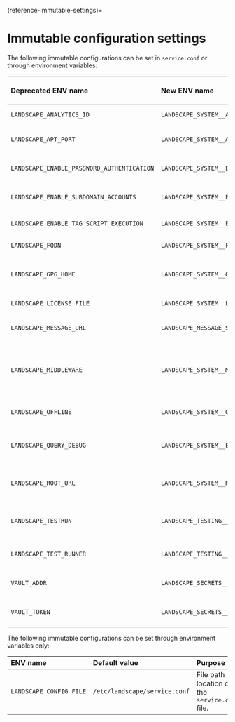 (reference-immutable-settings)=

# Immutable configuration settings

The following immutable configurations can be set in `service.conf` or through environment variables:

| Deprecated ENV name | New ENV name | Deprecated section of `service.conf` | Section of `service.conf` | Deprecated key name in `service.conf` | Key name in `service.conf`  | Default value | Purpose |
| :---- | :---- | :---- | :---- | :---- | :---- | :---- | :---- |
| `LANDSCAPE_ANALYTICS_ID` | `LANDSCAPE_SYSTEM__ANALYTICS_ID` | `N/A` | `system` | `N/A` | `analytics_id` | `UA-1018242-60` | Google Analytics tracker ID for the deployment. |
| `LANDSCAPE_APT_PORT` | `LANDSCAPE_SYSTEM__APT_PORT` | `N/A` | `system` | `N/A` | `apt_port` | 8085 | The port the `landscape_apt` service should use. |
| `LANDSCAPE_ENABLE_PASSWORD_AUTHENTICATION` | `LANDSCAPE_SYSTEM__ENABLE_PASSWORD_AUTHENTICATION` | `landscape` | `system` | `enable-password-authentication` | `enable_password_authentication` | `False` | Whether users are allowed to log in with email/password or not.  |
| `LANDSCAPE_ENABLE_SUBDOMAIN_ACCOUNTS` | `LANDSCAPE_SYSTEM__ENABLE_SUBDOMAIN_ACCOUNTS` | `landscape` | `system` | `enable-subdomain-accounts` | `enable_subdomain_accounts` | `False` | Whether subdomain-based functionality is enabled or not. |
| `LANDSCAPE_ENABLE_TAG_SCRIPT_EXECUTION` | `LANDSCAPE_SYSTEM__ENABLE_TAG_SCRIPT_EXECUTION` | `landscape` | `system` | `enable-tag-script-execution` | `enable_tag_script_execution` | `False` | Whether to enable tag-based script execution. |
| `LANDSCAPE_FQDN` | `LANDSCAPE_SYSTEM__FQDN` | `N/A` | `system` | `N/A` | `fqdn` | `None` | Sets the root URL using the FQDN. |
| `LANDSCAPE_GPG_HOME` | `LANDSCAPE_SYSTEM__GPG_HOME_DIR` | `N/A` | `system` | `N/A` | `gpg_home_dir` | `/var/lib/landscape-server/gnupg` | The directory containing GnuPG config files and the {spellexception}`keyrings`. |
| `LANDSCAPE_LICENSE_FILE` | `LANDSCAPE_SYSTEM__LICENSE_FILE` | `N/A` | `system` | `N/A` | `license_file` | `/etc/landscape/license.txt` | The file path location of the license file. |
| `LANDSCAPE_MESSAGE_URL` | `LANDSCAPE_MESSAGE_SERVER__MESSAGE_URL` | `N/A` | `message_system` | `N/A` | `message_system_url` | The HTTP version of the root URL with `/message-system` appended.  | The message system URL to use. |
| `LANDSCAPE_MIDDLEWARE` | `LANDSCAPE_SYSTEM__MIDDLEWARE` | `N/A` | `system` | `N/A` | `middleware` | `None` | The python dotted name to the middleware function or class to use. Multiple values can be provided by separating them with a comma. |
| `LANDSCAPE_OFFLINE` | `LANDSCAPE_SYSTEM__OFFLINE` | `global` | `system` | `offline` | `offline` | `None` | Whether offline mode is set or not (only relevant for standalone setups). |
| `LANDSCAPE_QUERY_DEBUG` | `LANDSCAPE_SYSTEM__ENABLE_QUERY_DEBUG` | `N/A` | `system` | `N/A` | `enable_query_debug` | `False` | Whether to enable query introspection and debugging middleware for Landscape or not. |
| `LANDSCAPE_ROOT_URL` | `LANDSCAPE_SYSTEM__ROOT_URL` | `global` | `system` | `root-url` | `root_url` | `None` | The Landscape Server’s root URL path. HTTP requests are expected to be made to this path. |
| `LANDSCAPE_TESTRUN` | `LANDSCAPE_TESTING__TESTRUN` | `N/A` | `testing` | `N/A` | `test_run` | `False` | If true, do not replace the importer with the import guardian to speed up the tests. |
| `LANDSCAPE_TEST_RUNNER` | `LANDSCAPE_TESTING__TEST_RUNNER` | `N/A` | `testing` | `N/A` | `test_runner` | `trial` | The `twisted` test runner to use for the `trial` script in `/dev`. |
| `VAULT_ADDR` | `LANDSCAPE_SECRETS__VAULT_URL` | `secrets` | `secrets` | `secrets-url` | `vault_url` | `http://localhost:8200` | The address of the vault to use for the secrets service. |
| `VAULT_TOKEN` | `LANDSCAPE_SECRETS__VAULT_TOKEN` | `N/A` | `secrets` | `N/A` | `vault_token` | `None` | The token to use for the vault instead of getting it from the secrets service. |

The following immutable configurations can be set through environment variables only:

| ENV name | Default value | Purpose |
| :---- | :---- | :---- |
| `LANDSCAPE_CONFIG_FILE` | `/etc/landscape/service.conf` | File path location of the `service.conf` file. |
